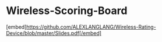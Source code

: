 # Wireless-Scoring-Board

[embed]https://github.com/ALEXLANGLANG/Wireless-Rating-Device/blob/master/Slides.pdf[/embed]
